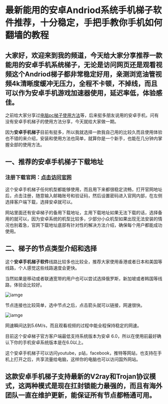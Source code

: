 # 最新能用的安卓Andriod系统手机梯子软件推荐，十分稳定，手把手教你手机如何翻墙的教程

## 大家好，欢迎来到我的频道，今天给大家分享推荐一款能用的安卓手机系统梯子，无论是访问网页还是观看视频这个Andriod梯子都非常稳定好用，亲测浏览油管视频4k清晰度缓冲无压力，全程不卡顿，不掉线，而且可以作为安卓手机游戏加速器使用，延迟率低，体验感佳。

之前给大家分享过[电脑pc梯子使用方法](https://acgn.zone/thread-4353.htm)等，后来挺多朋友说用的安卓手机，问有没有安卓手机梯子的使用方法分享，今天就给大家做一期。

因为**安卓手机梯子**目前有挺多，所以我就选择一款我自己用的比较久而且使用体验也不错的来介绍，安装和使用方法也简单，就算你是一个新手，也能在几分钟内掌握全部的使用方法。

## 一、推荐的安卓手机梯子下载地址

### 注册下载官网：[点击访问官网](https://xbsj4621.fun/i/sg020)

这个安卓手机梯子任何机型都能够使用，而且用下来都很稳定流畅，打开官网地址后，点击注册，随意输入邮箱账号和验证码，然后设置密码进入官网内部，在左侧选择客户端下载，选择安卓就可以。

网站里面还有安卓梯子的备用下载地址，主用下载地址如果无法下载的话，选择备用的就可以，因为安卓系统的机型比较多，少部分小众机型如果出现无法安装的情况也别着急，官网下载地址底部有针对性的解决方法介绍，确保每个用户都能成功使用。

## 二、梯子的节点类型介绍和选择

这个**安卓手机梯子软件**线路比较多也比较全，推荐大家使用香港或者日本和美国等线路，个人感觉这些线路速度会更快。

当然如果是移动或者联通宽带的用户也可以尝试选择俄罗斯，新加坡或者韩国等线路，体验会比较好。

![iamge](https://i.loli.net/2021/04/11/ODQy95qgHno3Amh.jpg)

节点连接也比较简单，选中节点之后，点击箭头就可以链接，网速很快。

![iamge](https://i.loli.net/2021/04/11/x7egb8vfcsrYBUz.jpg)

网速瞬间达到5.6M/s，而且观看视频的过程中能全程保持稳定的网速。

目前这个安卓梯子官方客户端最低支持系统版本为安卓 6.0，所以在使用前最好确认下你的手机安卓系统版本是在6.0以上。

这个安卓手机梯子可以访问youtube，p站，facebook，推特等网站，也支持在手机上打开之后，共享流量给电脑，这样你的电脑也可以访问国外网站。

## 这款安卓手机梯子支持最新的V2ray和Trojan协议模式，这两种模式是现在扛封锁能力最强的，而且有海外团队一直在维护更新，能保证所有节点都畅通可用。
